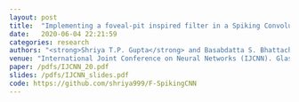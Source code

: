 ```yaml
---
layout: post
title:  "Implementing a foveal-pit inspired filter in a Spiking Convolutional Neural Network:  a preliminary study"
date:   2020-06-04 22:21:59
categories: research
authors: "<strong>Shriya T.P. Gupta</strong> and Basabdatta S. Bhattacharya"
venue: "International Joint Conference on Neural Networks (IJCNN). Glasgow, UK. IEEE"
paper: /pdfs/IJCNN_20.pdf
slides: /pdfs/IJCNN_slides.pdf
code: https://github.com/shriya999/F-SpikingCNN
---
```

